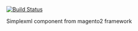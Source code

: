 [![Build Status](https://travis-ci.org/tobias-trozowski/simplexml.svg?branch=develop)](https://travis-ci.org/tobias-trozowski/simplexml)

Simplexml component from magento2 framework
